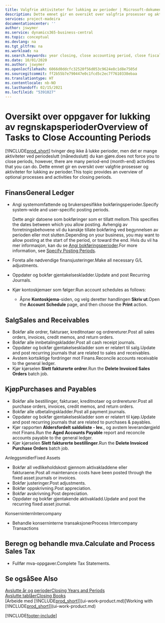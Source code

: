 ```yaml
---
title: Valgfrie aktiviteter for lukking av perioder | Microsoft-dokumentasjon
description: Dette emnet gir en oversikt over valgfrie prosesser og aktiviteter for lukking av regnskapsperioder i Business Central.
services: project-madeira
documentationcenter: ''
author: jswymer
ms.service: dynamics365-business-central
ms.topic: conceptual
ms.devlang: na
ms.tgt_pltfrm: na
ms.workload: na
ms.search.keywords: year closing, close accounting period, close fiscal year, aging, creditor payments, vendor payments
ms.date: 10/01/2020
ms.author: jswymer
ms.openlocfilehash: 6066d0ddcfc32520f56d053c9624e8c1d8e7505d
ms.sourcegitcommit: ff2b55b7e790447e0c1fcd5c2ec7f7610338ebaa
ms.translationtype: HT
ms.contentlocale: nb-NO
ms.lasthandoff: 02/15/2021
ms.locfileid: "5391027"
---
```

# <a name="overview-of-tasks-to-close-accounting-periods"></a><span data-ttu-id="08f2b-103">Oversikt over oppgaver for lukking av regnskapsperioder</span><span class="sxs-lookup"><span data-stu-id="08f2b-103">Overview of Tasks to Close Accounting Periods</span></span>
[!INCLUDE[prod_short](includes/prod_short.md)] <span data-ttu-id="08f2b-104">tvinger deg ikke å lukke perioder, men det er mange aktiviteter ved periodeslutt (månedsslutt) du kan gjøre.</span><span class="sxs-lookup"><span data-stu-id="08f2b-104">does not force you to close periods, however, there are many period-end (month-end) activities that you can do.</span></span> <span data-ttu-id="08f2b-105">Dette emnet gir en oversikt over valgfrie prosesser og aktiviteter for lukking av perioder.</span><span class="sxs-lookup"><span data-stu-id="08f2b-105">This topic provides an overview of optional processes and activities for closing periods.</span></span>  

## <a name="general-ledger"></a><span data-ttu-id="08f2b-106">Finans</span><span class="sxs-lookup"><span data-stu-id="08f2b-106">General Ledger</span></span>
* <span data-ttu-id="08f2b-107">Angi systemomfattende og brukerspesifikke bokføringsperioder.</span><span class="sxs-lookup"><span data-stu-id="08f2b-107">Specify system-wide and user-specific posting periods.</span></span>  

    <span data-ttu-id="08f2b-108">Dette angir datoene som bokføringer som er tillatt mellom.</span><span class="sxs-lookup"><span data-stu-id="08f2b-108">This specifies the dates between which you allow posting.</span></span> <span data-ttu-id="08f2b-109">Avhengig av forretningsbehovene vil du kanskje tillate bokføring ved begynnelsen av perioden eller mot slutten.</span><span class="sxs-lookup"><span data-stu-id="08f2b-109">Depending on your business, you may want to allow posting at the start of the period, or toward the end.</span></span> <span data-ttu-id="08f2b-110">Hvis du vil ha mer informasjon, kan du se [Angi bokføringsperioder](finance-how-specify-posting-periods.md).</span><span class="sxs-lookup"><span data-stu-id="08f2b-110">For more information, see [Specify Posting Periods](finance-how-specify-posting-periods.md).</span></span>  
* <span data-ttu-id="08f2b-111">Foreta alle nødvendige finansjusteringer.</span><span class="sxs-lookup"><span data-stu-id="08f2b-111">Make all necessary G/L adjustments.</span></span>  
* <span data-ttu-id="08f2b-112">Oppdater og bokfør gjentakelseskladder.</span><span class="sxs-lookup"><span data-stu-id="08f2b-112">Update and post Recurring Journals.</span></span>  
  <!--* Process Consolidations-->
* <span data-ttu-id="08f2b-113">Kjør kontoskjemaer som følger:</span><span class="sxs-lookup"><span data-stu-id="08f2b-113">Run account schedules as follows:</span></span>  
  * <span data-ttu-id="08f2b-114">Åpne **Kontoskjema**-siden, og velg deretter handlingen **Skriv ut**.</span><span class="sxs-lookup"><span data-stu-id="08f2b-114">Open the **Account Schedule** page, and then choose the **Print** action.</span></span>  

## <a name="sales-and-receivables"></a><span data-ttu-id="08f2b-115">Salg</span><span class="sxs-lookup"><span data-stu-id="08f2b-115">Sales and Receivables</span></span>
* <span data-ttu-id="08f2b-116">Bokfør alle ordrer, fakturaer, kreditnotaer og ordrereturer.</span><span class="sxs-lookup"><span data-stu-id="08f2b-116">Post all sales orders, invoices, credit memos, and return orders.</span></span>  
* <span data-ttu-id="08f2b-117">Bokfør alle innbetalingskladder.</span><span class="sxs-lookup"><span data-stu-id="08f2b-117">Post all cash receipt journals.</span></span>  
* <span data-ttu-id="08f2b-118">Oppdater og bokfør gjentakelseskladder som er relatert til salg.</span><span class="sxs-lookup"><span data-stu-id="08f2b-118">Update and post recurring journals that are related to sales and receivables.</span></span>  
* <span data-ttu-id="08f2b-119">Avstem kortsiktige fordringer mot Finans.</span><span class="sxs-lookup"><span data-stu-id="08f2b-119">Reconcile accounts receivable to the general ledger.</span></span>  
* <span data-ttu-id="08f2b-120">Kjør kjørselen **Slett fakturerte ordrer**.</span><span class="sxs-lookup"><span data-stu-id="08f2b-120">Run the **Delete Invoiced Sales Orders** batch job.</span></span>  

## <a name="purchases-and-payables"></a><span data-ttu-id="08f2b-121">Kjøp</span><span class="sxs-lookup"><span data-stu-id="08f2b-121">Purchases and Payables</span></span>
* <span data-ttu-id="08f2b-122">Bokfør alle bestillinger, fakturaer, kreditnotaer og ordrereturer.</span><span class="sxs-lookup"><span data-stu-id="08f2b-122">Post all purchase orders, invoices, credit memos, and return orders.</span></span>  
* <span data-ttu-id="08f2b-123">Bokfør alle utbetalingskladder.</span><span class="sxs-lookup"><span data-stu-id="08f2b-123">Post all payment journals.</span></span>  
* <span data-ttu-id="08f2b-124">Oppdater og bokfør gjentakelseskladder som er relatert til kjøp.</span><span class="sxs-lookup"><span data-stu-id="08f2b-124">Update and post recurring journals that are related to purchases & payables.</span></span>  
* <span data-ttu-id="08f2b-125">Kjør rapporten **Aldersfordelt saldoliste - lev.**, og avstem leverandørgjeld mot Finans.</span><span class="sxs-lookup"><span data-stu-id="08f2b-125">Run the **Aged Accounts Payable** report and reconcile accounts payable to the general ledger.</span></span>  
* <span data-ttu-id="08f2b-126">Kjør kjørselen **Slett fakturerte bestillinger**.</span><span class="sxs-lookup"><span data-stu-id="08f2b-126">Run the **Delete Invoiced Purchase Orders** batch job.</span></span>  

<span data-ttu-id="08f2b-127">Anleggsmidler</span><span class="sxs-lookup"><span data-stu-id="08f2b-127">Fixed Assets</span></span>
* <span data-ttu-id="08f2b-128">Bokfør all vedlikeholdskost gjennom aktivakladdene eller fakturaene.</span><span class="sxs-lookup"><span data-stu-id="08f2b-128">Post all maintenance costs have been posted through the fixed asset journals or invoices.</span></span>
* <span data-ttu-id="08f2b-129">Bokfør justeringer.</span><span class="sxs-lookup"><span data-stu-id="08f2b-129">Post adjustments.</span></span>
* <span data-ttu-id="08f2b-130">Bokfør oppskrivning.</span><span class="sxs-lookup"><span data-stu-id="08f2b-130">Post appreciation.</span></span>
* <span data-ttu-id="08f2b-131">Bokfør avskrivning.</span><span class="sxs-lookup"><span data-stu-id="08f2b-131">Post depreciation.</span></span>
* <span data-ttu-id="08f2b-132">Oppdater og bokfør gjentakende aktivakladd.</span><span class="sxs-lookup"><span data-stu-id="08f2b-132">Update and post the recurring fixed asset journal.</span></span>

<span data-ttu-id="08f2b-133">Konsernintern</span><span class="sxs-lookup"><span data-stu-id="08f2b-133">Intercompany</span></span>
* <span data-ttu-id="08f2b-134">Behandle konserninterne transaksjoner</span><span class="sxs-lookup"><span data-stu-id="08f2b-134">Process Intercompany Transactions</span></span>

## <a name="calculate-and-process-sales-tax"></a><span data-ttu-id="08f2b-135">Beregn og behandle mva.</span><span class="sxs-lookup"><span data-stu-id="08f2b-135">Calculate and Process Sales Tax</span></span>
* <span data-ttu-id="08f2b-136">Fullfør mva-oppgaver.</span><span class="sxs-lookup"><span data-stu-id="08f2b-136">Complete Tax Statements.</span></span>  

## <a name="see-also"></a><span data-ttu-id="08f2b-137">Se også</span><span class="sxs-lookup"><span data-stu-id="08f2b-137">See Also</span></span>
[<span data-ttu-id="08f2b-138">Avslutte år og perioder</span><span class="sxs-lookup"><span data-stu-id="08f2b-138">Closing Years and Periods</span></span>](year-close-years-periods.md)  
[<span data-ttu-id="08f2b-139">Avslutte tablåer</span><span class="sxs-lookup"><span data-stu-id="08f2b-139">Closing Books</span></span>](year-close-books.md)  
<span data-ttu-id="08f2b-140">[Arbeide med [!INCLUDE[prod_short](includes/prod_short.md)]](ui-work-product.md)</span><span class="sxs-lookup"><span data-stu-id="08f2b-140">[Working with [!INCLUDE[prod_short](includes/prod_short.md)]](ui-work-product.md)</span></span>


[!INCLUDE[footer-include](includes/footer-banner.md)]